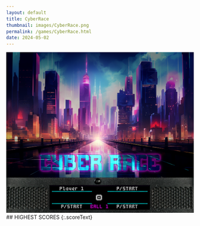 ```yaml
---
layout: default
title: CyberRace
thumbnail: images/CyberRace.png
permalink: /games/CyberRace.html
date: 2024-05-02
---
```


<img src="../images/CyberRace.png" class="gameThumbnail img-fluid mx-auto align-middle">
## HIGHEST SCORES
{:.scoreText}

